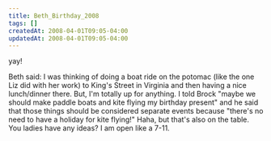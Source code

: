 ```yaml
---
title: Beth_Birthday_2008
tags: []
createdAt: 2008-04-01T09:05-04:00
updatedAt: 2008-04-01T09:05-04:00
---
```


yay!

Beth said:
I was thinking of doing a boat ride on the potomac (like the one Liz did
with her work) to King's Street in Virginia and then having a nice
lunch/dinner there.  But, I'm totally up for anything.  I told Brock "maybe
we should make paddle boats and kite flying my birthday present" and he said
that those things should be considered separate events because "there's no
need to have a holiday for kite flying!"  Haha, but that's also on the
table.  You ladies have any ideas?  I am open like a 7-11.

